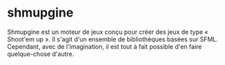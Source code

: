 # shmupgine
Shmupgine est un moteur de jeux conçu pour créer des jeux de type « Shoot'em up ». Il s'agit d'un ensemble de bibliothèques basées sur SFML. Cependant, avec de l'imagination, il est tout à fait possible d'en faire quelque-chose d'autre.
